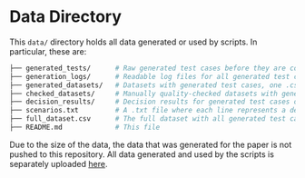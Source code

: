 # **Data Directory**

This `data/` directory holds all data generated or used by scripts. In particular, these are:

   ```bash
   ├── generated_tests/      # Raw generated test cases before they are compiled into datasets, one folder per bias with one .xml file per scenario
   ├── generation_logs/      # Readable log files for all generated test cases, one folder per bias with one .txt file per scenario
   ├── generated_datasets/   # Datasets with generated test cases, one .csv file per bias
   ├── checked_datasets/     # Manually quality-checked datasets with generated test cases, one .csv file per bias
   ├── decision_results/     # Decision results for generated test cases obtained from decision models, one .csv file per model
   ├── scenarios.txt         # A .txt file where each line represents a decision-making scenario
   ├── full_dataset.csv      # The full dataset with all generated test cases of all biases in .csv format
   ├── README.md             # This file
   ```

Due to the size of the data, the data that was generated for the paper is not pushed to this repository. All data generated and used by the scripts is separately uploaded [here](https://www.dropbox.com/scl/fo/a2c75wjso016f743fspvy/ALXH_sTUkvUDSfZCS-3Z3a8?rlkey=xg5wrfjj8207vhqk2ykxyqbn3&st=guv1u25w&dl=0).